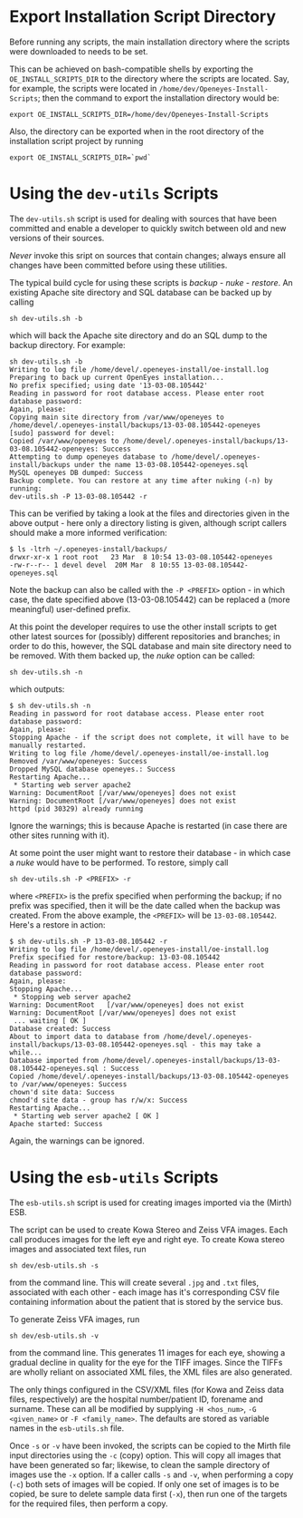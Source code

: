 Export Installation Script Directory
====================================

Before running any scripts, the main installation directory where the scripts were downloaded to needs to be set.

This can be achieved on bash-compatible shells by exporting the `OE_INSTALL_SCRIPTS_DIR` to the directory where the scripts are located. Say, for example, the scripts were located in `/home/dev/Openeyes-Install-Scripts`; then the command to export the installation directory would be:

	export OE_INSTALL_SCRIPTS_DIR=/home/dev/Openeyes-Install-Scripts

Also, the directory can be exported when in the root directory of the installation script project by running

	export OE_INSTALL_SCRIPTS_DIR=`pwd`

Using the `dev-utils` Scripts
=============================

The `dev-utils.sh` script is used for dealing with sources that have been committed and enable a developer to quickly switch between old and new versions of their sources.

*Never* invoke this sript on sources that contain changes; always ensure all changes have been committed before using these utilities.

The typical build cycle for using these scripts is _backup_ - _nuke_ - _restore_. An existing Apache site directory and SQL database can be backed up by calling

	sh dev-utils.sh -b

which will back the Apache site directory and do an SQL dump to the backup directory. For example:

	sh dev-utils.sh -b
	Writing to log file /home/devel/.openeyes-install/oe-install.log
	Preparing to back up current OpenEyes installation...
	No prefix specified; using date '13-03-08.105442'
	Reading in password for root database access. Please enter root database password:
	Again, please:
	Copying main site directory from /var/www/openeyes to /home/devel/.openeyes-install/backups/13-03-08.105442-openeyes
	[sudo] password for devel: 
	Copied /var/www/openeyes to /home/devel/.openeyes-install/backups/13-03-08.105442-openeyes: Success
	Attempting to dump openeyes database to /home/devel/.openeyes-install/backups under the name 13-03-08.105442-openeyes.sql
	MySQL openeyes DB dumped: Success
	Backup complete. You can restore at any time after nuking (-n) by running:
	dev-utils.sh -P 13-03-08.105442 -r

This can be verified by taking a look at the files and directories given in the above output - here only a directory listing is given, although script callers should make a more informed verification:

	$ ls -ltrh ~/.openeyes-install/backups/
	drwxr-xr-x 1 root root   23 Mar  8 10:54 13-03-08.105442-openeyes
	-rw-r--r-- 1 devel devel  20M Mar  8 10:55 13-03-08.105442-openeyes.sql

Note the backup can also be called with the `-P <PREFIX>` option - in which case, the date specified above (13-03-08.105442) can be replaced a (more meaningful) user-defined prefix.

At this point the developer requires to use the other install scripts to get other latest sources for (possibly) different repositories and branches; in order to do this, however, the SQL database and main site directory need to be removed. With them backed up, the _nuke_ option can be called:

	sh dev-utils.sh -n

which outputs:

	$ sh dev-utils.sh -n
	Reading in password for root database access. Please enter root database password:
	Again, please:
	Stopping Apache - if the script does not complete, it will have to be manually restarted.
	Writing to log file /home/devel/.openeyes-install/oe-install.log
	Removed /var/www/openeyes: Success
	Dropped MySQL database openeyes.: Success
	Restarting Apache...
	 * Starting web server apache2
	Warning: DocumentRoot [/var/www/openeyes] does not exist
	Warning: DocumentRoot [/var/www/openeyes] does not exist
	httpd (pid 30329) already running

Ignore the warnings; this is because Apache is restarted (in case there are other sites running with it).

At some point the user might want to restore their database - in which case a _nuke_ would have to be performed. To restore, simply call

	sh dev-utils.sh -P <PREFIX> -r

where `<PREFIX>` is the prefix specified when performing the backup; if no prefix was specified, then it will be the date called when the backup was created. From the above example, the `<PREFIX>` will be `13-03-08.105442`. Here's a restore in action:

	$ sh dev-utils.sh -P 13-03-08.105442 -r
	Writing to log file /home/devel/.openeyes-install/oe-install.log
	Prefix specified for restore/backup: 13-03-08.105442
	Reading in password for root database access. Please enter root database password:
	Again, please:
	Stopping Apache...
	 * Stopping web server apache2
	Warning: DocumentRoot 	[/var/www/openeyes] does not exist
	Warning: DocumentRoot [/var/www/openeyes] does not exist
	 ... waiting [ OK ]
	Database created: Success
	About to import data to database from /home/devel/.openeyes-install/backups/13-03-08.105442-openeyes.sql - this may take a while...
	Database imported from /home/devel/.openeyes-install/backups/13-03-08.105442-openeyes.sql : Success
	Copied /home/devel/.openeyes-install/backups/13-03-08.105442-openeyes to /var/www/openeyes: Success
	chown'd site data: Success
	chmod'd site data - group has r/w/x: Success
	Restarting Apache...
	 * Starting web server apache2 [ OK ] 
	Apache started: Success

Again, the warnings can be ignored.

Using the `esb-utils` Scripts
=======================

The `esb-utils.sh` script is used for creating images imported via the (Mirth) ESB.

The script can be used to create Kowa Stereo and Zeiss VFA images. Each call produces images for the left eye and right eye. To create Kowa stereo images and associated text files, run

	sh dev/esb-utils.sh -s

from the command line. This will create several `.jpg` and `.txt` files, associated with each other - each image has it's corresponding CSV file containing information about the patient that is stored by the service bus.

To generate Zeiss VFA images, run

	sh dev/esb-utils.sh -v

from the command line. This generates 11 images for each eye, showing a gradual decline in quality for the eye for the TIFF images. Since the TIFFs are wholly reliant on associated XML files, the XML files are also generated.

The only things configured in the CSV/XML files (for Kowa and Zeiss data files, respectively) are the hospital number/patient ID, forename and surname. These can all be modified by supplying `-H <hos_num>`, `-G <given_name>` or  `-F <family_name>`. The defaults are stored as variable names in the `esb-utils.sh` file.

Once `-s` or `-v` have been invoked, the scripts can be copied to the Mirth file input directories using the `-c` (copy) option. This will copy all images that have been generated so far; likewise, to clean the sample directory of images use the `-x` option. If a caller calls `-s` and `-v`, when performing a copy (`-c`) both sets of images will be copied. If only one set of images is to be copied, be sure to delete sample data first (`-x`), then run one of the targets for the required files, then perform a copy.
